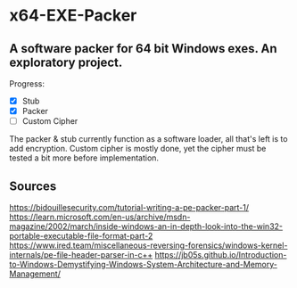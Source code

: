 # x64-EXE-Packer
## A software packer for 64 bit Windows exes. An exploratory project.

Progress:
- [x] Stub 
- [x] Packer
- [ ] Custom Cipher

The packer & stub currently function as a software loader, all that's left is to add encryption. Custom cipher is mostly done, yet the cipher must be tested a bit more before implementation. 


## Sources
https://bidouillesecurity.com/tutorial-writing-a-pe-packer-part-1/
https://learn.microsoft.com/en-us/archive/msdn-magazine/2002/march/inside-windows-an-in-depth-look-into-the-win32-portable-executable-file-format-part-2
https://www.ired.team/miscellaneous-reversing-forensics/windows-kernel-internals/pe-file-header-parser-in-c++
https://jb05s.github.io/Introduction-to-Windows-Demystifying-Windows-System-Architecture-and-Memory-Management/
